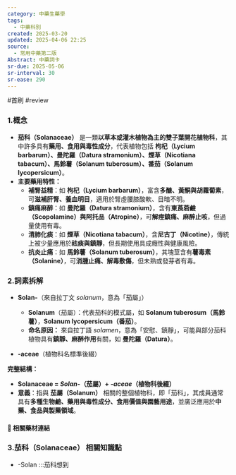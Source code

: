 ```yaml
---
category: 中藥生藥學
tags:
  - 中藥科別
created: 2025-03-20
updated: 2025-04-06 22:25
source:
  - 常用中藥第二版
Abstract: 中藥詞卡
sr-due: 2025-05-06
sr-interval: 30
sr-ease: 290
---
```

#首刷 #review 
### 1.概念
- **茄科（Solanaceae）** 是一類**以草本或灌木植物為主的雙子葉開花植物科**，其中許多具有**藥用、食用與毒性成分**，代表植物包括 **枸杞（Lycium barbarum）、曼陀羅（Datura stramonium）、煙草（Nicotiana tabacum）、馬鈴薯（Solanum tuberosum）、番茄（Solanum lycopersicum）**。  
- **主要藥用特性：**  
  - **補腎益精**：如 **枸杞（Lycium barbarum）**，富含**多醣、黃酮與胡蘿蔔素**，可**滋補肝腎、養血明目**，適用於腎虛腰膝酸軟、目暗不明。  
  - **鎮痛麻醉**：如 **曼陀羅（Datura stramonium）**，含有**東莨菪鹼（Scopolamine）與阿托品（Atropine）**，可**解痙鎮痛、麻醉止咳**，但過量使用有毒。  
  - **清肺化痰**：如 **煙草（Nicotiana tabacum）**，含**尼古丁（Nicotine）**，傳統上被少量應用於**祛痰與鎮靜**，但長期使用具成癮性與健康風險。  
  - **抗炎止痛**：如 **馬鈴薯（Solanum tuberosum）**，其塊莖含有**薯毒素（Solanine）**，可**消腫止痛、解毒敷傷**，但未熟或發芽者有毒。  

### 2.詞素拆解
- **Solan-**（來自拉丁文 *solanum*，意為「茄屬」）  
  - **Solanum**（茄屬）：代表茄科的模式屬，如 **Solanum tuberosum（馬鈴薯）**，**Solanum lycopersicum（番茄）**。  
  - **命名原因：** 來自拉丁語 *solamen*，意為「安慰、鎮靜」，可能與部分茄科植物具有**鎮靜、麻醉作用**有關，如 **曼陀羅（Datura）**。  

- **-aceae**（植物科名標準後綴）  

**完整結構：**
- **Solanaceae = *Solan-*（茄屬）+ *-aceae*（植物科後綴）**  
- **意義**：指與 **茄屬（Solanum）** 相關的整個植物科，即「茄科」，其成員通常具有**多種生物鹼、藥用與毒性成分、食用價值與園藝用途**，並廣泛應用於**中藥、食品與製藥領域**。 

#### 📌 相關藥材連結




### 3.茄科（Solanaceae） 相關知識點
- -Solan :::茄科想到 <!--SR:!2000-01-01,1,250!2025-04-01,4,270-->



